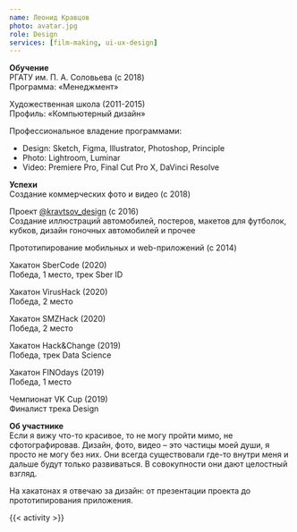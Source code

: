 ```yaml
---
name: Леонид Кравцов
photo: avatar.jpg
role: Design
services: [film-making, ui-ux-design]
---
```


<strong class="accent">Обучение</strong>  
РГАТУ им. П. А. Соловьева (с 2018)  
Программа: «Менеджмент»

Художественная школа (2011-2015)  
Профиль: «Компьютерный дизайн»

Профессиональное владение программами:
* Design: Sketch, Figma, Illustrator, Photoshop, Principle  
* Photo: Lightroom, Luminar  
* Video: Premiere Pro, Final Cut Pro X, DaVinci Resolve

<strong class="accent">Успехи</strong>  
Создание коммерческих фото и видео (с 2018)

Проект [@kravtsov_design](//www.instagram.com/kravtsov_design/) (с 2016)  
Cоздание иллюстраций автомобилей, постеров, макетов для футболок, кубков, дизайн гоночных автомобилей и прочее
 
Прототипирование мобильных и web-приложений (с 2014)

Хакатон  SberCode (2020)  
Победа, 1 место, трек Sber ID

Хакатон  VirusHack (2020)  
Победа, 2 место

Хакатон  SMZHack (2020)  
Победа, 2 место

Хакатон Hack&Change (2019)  
Победа, трек Data Science

Хакатон FINOdays (2019)  
Победа, 1 место

Чемпионат VK Cup (2019)  
Финалист трека Design

<strong class="accent">Об участнике</strong>  
Если я вижу что-то красивое, то не могу пройти мимо, не сфотографировав. Дизайн, фото, видео – это частицы моей души, я просто не могу без них. Они всегда существовали где-то внутри меня и дальше будут только развиваться. В совокупности они дают целостный взгляд.  

На хакатонах я отвечаю за дизайн: от презентации проекта до прототипирования приложения. 

{{< activity >}}